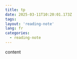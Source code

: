 ```yaml
---
title: tp
date: 2025-03-11T10:20:01.173Z
tags:
layout: 'reading-note'
lang: fr
categories: 
  - reading-note
---
```

content 